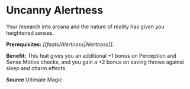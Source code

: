 ﻿---
cssclass: [feats]

---
# Uncanny Alertness

Your research into arcana and the nature of reality has given you heightened senses.

**Prerequisites:** _[[feats/Alertness|Alertness]]_.

**Benefit:** This feat gives you an additional +1 bonus on Perception and Sense Motive checks, and you gain a +2 bonus on saving throws against sleep and charm effects.

**Source** Ultimate Magic